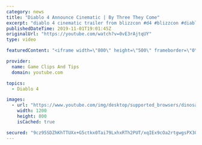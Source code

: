```yaml
---
category: news
title: "Diablo 4 Announce Cinematic | By Three They Come"
excerpt: "diablo 4 cinematic trailer from blizzcon #d4 #blizzcon #diablo."
publishedDateTime: 2019-11-01T19:01:45Z
originalUrl: "https://youtube.com/watch?v=0vE3rAjtqUY"
type: video

featuredContent: "<iframe width=\"800\" height=\"500\" frameborder=\"0\" src=\"https://www.youtube.com/embed/0vE3rAjtqUY\" allow=\"accelerometer; autoplay; encrypted-media; gyroscope; picture-in-picture\" allowfullscreen></iframe>"

provider:
  name: Game Clips And Tips
  domain: youtube.com

topics:
  - Diablo 4

images:
  - url: "https://www.youtube.com/img/desktop/supported_browsers/dinosaur.png"
    width: 1200
    height: 800
    isCached: true

secured: "9cz95SDZhKhTTUXx+G5ctkx0Tai79LxhxRTh2PUT/xqIEx9cOa2rtgwgsPX3QJ0PHq2GS4iiyvlLZ6qjMEbstTPjus+BvQ7RGG2Zw+OO5vOOedWswSIOhY+ySca0JLWfcH2ZVRSUmuHxyFQDlidy67M4rknu9IJwZcuCJTloyOKajmhLB1Eq5cppfOYygM/kfxOoVtdPtTI0c4yUKWs0LvodIok3IMYFWoxflnRQsXPvajjb7a0eu1lFyMX7iBeQT1fUJxjzGOjqPjVP5Hi12Y/gZyzrPUNds9PFtYcojC7xxEzUbdY0ZUsPfYhbMIyUIKa3a+Je0Vdka3WNuiLmTe0CKDlnvX3L8/At+14mXQFQMI5HVhYSpohc4qVNW7rAA4kFJX1/27KkYhRJUd0qIgE862vMHPZ3W92ZhLlZ5uHNJU4m3ouVvW5btuPXMi7a;haeHTDTOUnUCL1UscmlhEw=="
---
```


